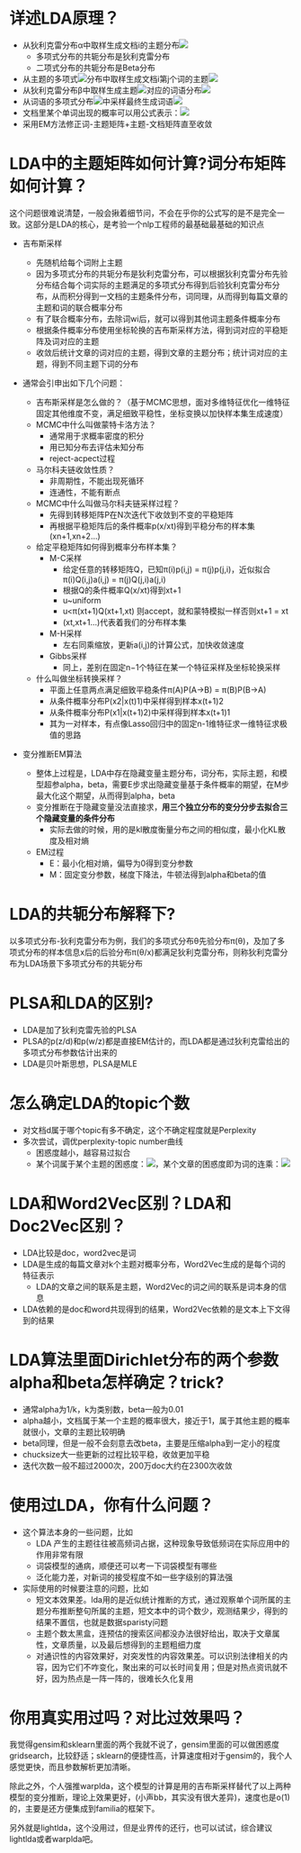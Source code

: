 # 详述LDA原理？
- 从狄利克雷分布α中取样生成文档i的主题分布![](https://tva1.sinaimg.cn/large/006y8mN6gy1g9b8vd6yi8j300c00f0qn.jpg)
    - 多项式分布的共轭分布是狄利克雷分布
    - 二项式分布的共轭分布是Beta分布
- 从主题的多项式![](https://tva1.sinaimg.cn/large/006y8mN6gy1g9b8vd6yi8j300c00f0qn.jpg)分布中取样生成文档i第j个词的主题![](https://tva1.sinaimg.cn/large/006y8mN6gy1g9b8vq647gj300i00e0r3.jpg)
- 从狄利克雷分布β中取样生成主题![](https://tva1.sinaimg.cn/large/006y8mN6gy1g9b8vq647gj300i00e0r3.jpg)对应的词语分布![](https://tva1.sinaimg.cn/large/006y8mN6gy1g9b8u1wbj1j300q00j3y9.jpg)
- 从词语的多项式分布![](https://tva1.sinaimg.cn/large/006y8mN6gy1g9b8u1wbj1j300q00j3y9.jpg)中采样最终生成词语![](https://tva1.sinaimg.cn/large/006y8mN6gy1g9b8uydisuj300n00e0s0.jpg)
- 文档里某个单词出现的概率可以用公式表示：![](https://tva1.sinaimg.cn/large/006y8mN6gy1g9b9y6avdtj306e01jdfo.jpg)
- 采用EM方法修正词-主题矩阵+主题-文档矩阵直至收敛

# LDA中的主题矩阵如何计算?词分布矩阵如何计算？
这个问题很难说清楚，一般会揪着细节问，不会在乎你的公式写的是不是完全一致。这部分是LDA的核心，是考验一个nlp工程师的最基础最基础的知识点
- 吉布斯采样
	- 先随机给每个词附上主题
	- 因为多项式分布的共轭分布是狄利克雷分布，可以根据狄利克雷分布先验分布结合每个词实际的主题满足的多项式分布得到后验狄利克雷分布分布，从而积分得到一文档的主题条件分布，词同理，从而得到每篇文章的主题和词的联合概率分布
	- 有了联合概率分布，去除词wi后，就可以得到其他词主题条件概率分布
	- 根据条件概率分布使用坐标轮换的吉布斯采样方法，得到词对应的平稳矩阵及词对应的主题
	- 收敛后统计文章的词对应的主题，得到文章的主题分布；统计词对应的主题，得到不同主题下词的分布

- 通常会引申出如下几个问题：
	- 吉布斯采样是怎么做的？（基于MCMC思想，面对多维特征优化一维特征固定其他维度不变，满足细致平稳性，坐标变换以加快样本集生成速度）
	- MCMC中什么叫做蒙特卡洛方法？
		- 通常用于求概率密度的积分
		- 用已知分布去评估未知分布
		- reject-acpect过程
	- 马尔科夫链收敛性质？
		- 非周期性，不能出现死循环
		- 连通性，不能有断点
	- MCMC中什么叫做马尔科夫链采样过程？
		- 先得到转移矩阵P在N次迭代下收敛到不变的平稳矩阵
		- 再根据平稳矩阵后的条件概率p(x/xt)得到平稳分布的样本集(xn+1,xn+2...)
	- 给定平稳矩阵如何得到概率分布样本集？
		- M-C采样
			- 给定任意的转移矩阵Q，已知π(i)p(i,j) = π(j)p(j,i)，近似拟合π(i)Q(i,j)a(i,j) = π(j)Q(j,i)a(j,i)
			- 根据Q的条件概率Q(x/xt)得到xt+1
			- u~uniform
			- u<π(xt+1)Q(xt+1,xt) 则accept，就和蒙特模拟一样否则xt+1 = xt
			- (xt,xt+1...)代表着我们的分布样本集
		- M-H采样
			- 左右同乘缩放，更新a(i,j)的计算公式，加快收敛速度
		- Gibbs采样
			- 同上，差别在固定n−1个特征在某一个特征采样及坐标轮换采样
	- 什么叫做坐标转换采样？
		- 平面上任意两点满足细致平稳条件π(A)P(A->B) = π(B)P(B->A)
		- 从条件概率分布P(x2|x(t)1)中采样得到样本x(t+1)2
		- 从条件概率分布P(x1|x(t+1)2)中采样得到样本x(t+1)1
		- 其为一对样本，有点像Lasso回归中的固定n-1维特征求一维特征求极值的思路

- 变分推断EM算法
	- 整体上过程是，LDA中存在隐藏变量主题分布，词分布，实际主题，和模型超参alpha，beta，需要E步求出隐藏变量基于条件概率的期望，在M步最大化这个期望，从而得到alpha，beta
	- 变分推断在于隐藏变量没法直接求，**用三个独立分布的变分分步去拟合三个隐藏变量的条件分布**
		- 实际去做的时候，用的是kl散度衡量分布之间的相似度，最小化KL散度及相对熵
	- EM过程
		- E：最小化相对熵，偏导为0得到变分参数
		- M：固定变分参数，梯度下降法，牛顿法得到alpha和beta的值

# LDA的共轭分布解释下?
以多项式分布-狄利克雷分布为例，我们的多项式分布θ先验分布π(θ)，及加了多项式分布的样本信息x后的后验分布π(θ/x)都满足狄利克雷分布，则称狄利克雷分布为LDA场景下多项式分布的共轭分布


# PLSA和LDA的区别?
- LDA是加了狄利克雷先验的PLSA
- PLSA的p(z/d)和p(w/z)都是直接EM估计的，而LDA都是通过狄利克雷给出的多项式分布参数估计出来的
- LDA是贝叶斯思想，PLSA是MLE

# 怎么确定LDA的topic个数
- 对文档d属于哪个topic有多不确定，这个不确定程度就是Perplexity
- 多次尝试，调优perplexity-topic number曲线
    - 困惑度越小，越容易过拟合
    - 某个词属于某个主题的困惑度：![](https://tva1.sinaimg.cn/large/006y8mN6gy1g9b7zjns8uj305i012jr7.jpg)，某个文章的困惑度即为词的连乘：![](https://tva1.sinaimg.cn/large/006y8mN6gy1g9b83z3d22j304q01dweb.jpg)

# LDA和Word2Vec区别？LDA和Doc2Vec区别？
- LDA比较是doc，word2vec是词
- LDA是生成的每篇文章对k个主题对概率分布，Word2Vec生成的是每个词的特征表示
    - LDA的文章之间的联系是主题，Word2Vec的词之间的联系是词本身的信息
- LDA依赖的是doc和word共现得到的结果，Word2Vec依赖的是文本上下文得到的结果

# LDA算法里面Dirichlet分布的两个参数alpha和beta怎样确定？trick?
- 通常alpha为1/k，k为类别数，beta一般为0.01
- alpha越小，文档属于某一个主题的概率很大，接近于1，属于其他主题的概率就很小，文章的主题比较明确
- beta同理，但是一般不会刻意去改beta，主要是压缩alpha到一定小的程度
- chucksize大一些更新的过程比较平稳，收敛更加平稳
- 迭代次数一般不超过2000次，200万doc大约在2300次收敛

# 使用过LDA，你有什么问题？

- 这个算法本身的一些问题，比如
  - LDA 产生的主题往往被高频词占据，这种现象导致低频词在实际应用中的作用非常有限
  - 词袋模型的通病，顺便还可以考一下词袋模型有哪些
  - 泛化能力差，对新词的接受程度不如一些字级别的算法强
- 实际使用的时候要注意的问题，比如
  - 短文本效果差。lda用的是近似统计推断的方式，通过观察单个词所属的主题分布推断整句所属的主题，短文本中的词个数少，观测结果少，得到的结果不置信，也就是数据sparisty问题
  - 主题个数太黑盒，连预估的搜索区间都没办法很好给出，取决于文章属性，文章质量，以及最后想得到的主题粗细力度
  - 对通识性的内容效果好，对突发性的内容效果差。可以识别法律相关的内容，因为它们不咋变化，聚出来的可以长时间复用；但是对热点资讯就不好，因为热点是一阵一阵的，很难长久化复用

# 你用真实用过吗？对比过效果吗？

我觉得gensim和sklearn里面的两个我就不说了，gensim里面的可以做困惑度gridsearch，比较舒适；sklearn的便捷性高，计算速度相对于gensim的，我个人感觉更快，而且参数解析更加清晰。



除此之外，个人强推warplda，这个模型的计算是用的吉布斯采样替代了以上两种模型的变分推断，理论上效果更好，(小声bb，其实没有很大差异)，速度也是o(1)的，主要是还方便集成到familia的框架下。



另外就是lightlda，这个没用过，但是业界传的还行，也可以试试，综合建议lightlda或者warplda吧。